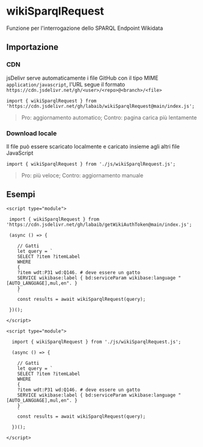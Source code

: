 # wikiSparqlRequest
Funzione per l'interrogazione dello SPARQL Endpoint Wikidata


## Importazione


### CDN

jsDelivr serve automaticamente i file GitHub con il tipo MIME `application/javascript`, l'URL segue il formato `https://cdn.jsdelivr.net/gh/<user>/<repo>@<branch>/<file>`

```
import { wikiSparqlRequest } from 'https://cdn.jsdelivr.net/gh/labaib/wikiSparqlRequest@main/index.js';
```

> Pro: aggiornamento automatico; Contro: pagina carica più lentamente 

### Download locale

Il file può essere scaricato localmente e caricato insieme agli altri file JavaScript
```
import { wikiSparqlRequest } from './js/wikiSparqlRequest.js';
```

> Pro: più veloce; Contro: aggiornamento manuale 


## Esempi

```
<script type="module">
        
 import { wikiSparqlRequest } from 'https://cdn.jsdelivr.net/gh/labaib/getWikiAuthToken@main/index.js';

 (async () => {
    
    // Gatti
    let query = `
    SELECT ?item ?itemLabel
    WHERE
    {
    ?item wdt:P31 wd:Q146. # deve essere un gatto
    SERVICE wikibase:label { bd:serviceParam wikibase:language "[AUTO_LANGUAGE],mul,en". }
    }
    `
    const results = await wikiSparqlRequest(query);

 })();

</script>
```
```
<script type="module">
        
  import { wikiSparqlRequest } from './js/wikiSparqlRequest.js';

  (async () => {

    // Gatti
    let query = `
    SELECT ?item ?itemLabel
    WHERE
    {
    ?item wdt:P31 wd:Q146. # deve essere un gatto
    SERVICE wikibase:label { bd:serviceParam wikibase:language "[AUTO_LANGUAGE],mul,en". }
    }
    `
    const results = await wikiSparqlRequest(query);
    
  })();

</script>
```